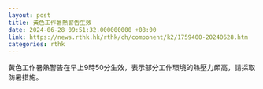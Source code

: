 ```yaml
---
layout: post
title: 黃色工作暑熱警告生效
date: 2024-06-28 09:51:32.000000000 +08:00
link: https://news.rthk.hk/rthk/ch/component/k2/1759400-20240628.htm
categories: rthk
---
```


黃色工作暑熱警告在早上9時50分生效，表示部分工作環境的熱壓力頗高，請採取防暑措施。
